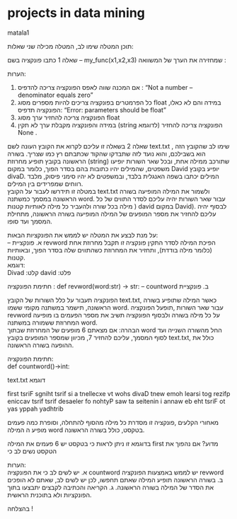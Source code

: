 # projects in data mining

matala1

תוכן המטלה 
שימו לב, המטלה מכילה שני שאלות:

שאלה 1
כתבו פונקציה בשם – my_func(x1,x2,x3)  שמחזירה את הערך של המשוואה : 


הערות:
1.	אם המכנה שווה לאפס הפונקציה צריכה להדפיס : “Not a number – denominator equals zero”
2.	כל הפרמטרים בפונקציה צריכים להיות מספרים מסוג float במידה והם לא כאלו, הפונקציה תדפיס:
 “Error: parameters should be float”
3.	הפונקציה צריכה להחזיר ערך מסוג float
4.	במידה והפונקציה מקבלת ערך לא תקין (string לדוגמא) הפונקציה צריכה להחזיר None .




שאלה 2
בשאלה זו עליכם לקרוא את הקובץ העונה לשם text.txt , שימו לב שהקובץ הזה הוא בשבילכם, והוא נועד לזה שתבדקו שהקוד שכתבתם רץ כמו שצריך.
בשורה הראשונה בקובץ תופיע מחרוזת (string) שתורכב ממילה אחת, ובכל שאר השורות יופיעו משפטים, שהמילים יהיו כתובות בהם בסדר הפוך, כלומר במקום David יופיע בקובץ divaD. 
המילים יכתבו בשפה האנגלית בלבד, ובמשפטים לא יהיו סימני פיסוק, מלבד רווחים שמפרידים בין המילים.  
במטלה זו תידרשו לעבור על הקובץ text.txt ולשמור את המילה המופיעה בשורה הראשונה במסמך כמשתנה word. 
עבור שאר השורות יהיה עליכם לסדר התווים של כל מילה בכל שורה ולהעביר כל מילה לאותיות קטנות 
  ) david במקום David). לבסוף יהיה עליכם להחזיר את מספר המופעים של המילה המופיעה בשורה הראשונה, מתחילת המסמך ועד סופו.    
 
על מנת לבצע את המטלה יש לממש את הפונקציות הבאות:  
–	א. פונקציית revword הפיכת המילה לסדר התקין
פונקציה זו תקבל מחרוזת אחת (כלומר מילה בודדת), ותחזיר את המחרוזת כשהתווים שלה בסדר הפוך, ובאותיות קטנות.  
דוגמא:  
  Divad   :קלט  david :פלט
 
חתימת הפונקציה    :
def revword(word:str) -> str: 
–	countword ב. פונקציית

הפונקציה תעבור על כלל השורות של הקובץ  text.txt, כאשר המילה שתופיע בשורה הראשונה, תישמר במשתנה מקומי ששמו word. עבור שאר השורות ,תופעל הפונקציה revword על כל מילה בשורה  ולבסוף הפונקציה תשיב את מספר הפעמים בו מופיעה המחרוזת ששמורה במשתנה word.  
הבהרה: אם מצאתם 6 מופעים של המחרוזת שבתוך word החל מהשורה השנייה ועד לסוף המסמך, עליכם להחזיר 7, מכיוון שמספר המופעים בקובץ text.txt, כולל את ההופעה בשורה הראשונה. 
 
חתימת הפונקציה:  
def countword()->int: 

 text.txt דוגמא


first 
tsriF sgniht tsrif si a tnellecxe vt wohs 
divaD tnew emoh 
learsi tog rezifp eniccav tsrif 
tsrif desaeler fo nohtyP saw ta seitenin 
i annaw eb eht tsriF ot yas yppah yadhtrib 
 
מאחורי הקלעים ,פונקציה זו מסדרת כל מילה מהסוף להתחלה, וסופרת כמה פעמים מופיע ה המילה word בטקסט, כולל בשורה הראשונה. 


בדוגמא זו ניתן לראות כי בטקסט יש 6 פעמים את המילה first 
מדוע? אם נהפוך את הטקסט נשים לב כי 





הערות:  
א.	יש לשים לב כי את הפונקציה countword יש לממש באמצעות הפונקציה revword 
ב.	בשורה הראשונה תופיע המילה שאתם תחפשו, לכן יש לשים לב, שאתם לא הופכים את הסדר של המילה בשורה הראשונה. 
ג.	הקריאה והכתיבה לקבצים יתבצעו בתוך הפונקציות ולא בתוכנית הראשית. 
 
בהצלחה !

